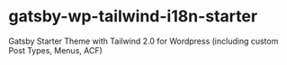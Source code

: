 # gatsby-wp-tailwind-i18n-starter
Gatsby Starter Theme with Tailwind 2.0 for Wordpress (including custom Post Types, Menus, ACF)    
